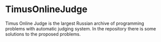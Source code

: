 # TimusOnlineJudge
Timus Online Judge is the largest Russian archive of programming problems with automatic judging system. In the repository there is some solutions to the proposed problems.
